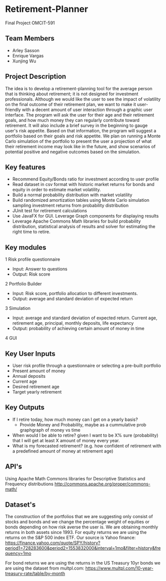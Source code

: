 # Retirement-Planner
Final Project OMCIT-591

## Team Members
* Arley Sasson
* Enrique Vargas
* Xunjing Wu


## Project Description
The idea is to develop a retirement-planning tool for the average person that is thinking about retirement; it is not designed for investment professionals. Although we would like the user to see the impact of volatility on the final outcome of their retirement plan, we want to make it user-friendly with a decent amount of user interaction through a graphic user interface.
The program will ask the user for their age and their retirement goals, and how much money they can regularly contribute toward retirement. It will also include a brief survey in the beginning to gauge user's risk appetite. Based on that information, the program will suggest a portfolio based on their goals and risk appetite. We plan on running a Monte Carlo simulation of the portfolio to present the user a projection of what their retirement income may look like in the future, and show scenarios of potential positive and negative outcomes based on the simulation.

## Key features
  * Recommend Equity/Bonds ratio for investment according to user profile
  * Read dataset in csv format with historic market returns for bonds and equity in order to estimate market volatility.
  * Build a normal probability distribution with market volatility 
  * Build randomized amortization tables using Monte Carlo simulation sampling investment returns from probability distribution
  * JUnit test for retirement calculations
  * Use JavaFX for GUI.  Leverage Graph components for displaying results
  * Leverage Apache Commons Math libraries for build probability distribution, statistical analysis of results and solver for estimating the right time to retire.

## Key modules
1 Risk profile questionnaire
  * Input: Answer to questions
  * Output: Risk score
  
2 Portfolio Builder
  * Input: Risk score, portfolio allocation to different investments.
  * Output: average and standard deviation of expected return
  
3 Simulation
  * Input: average and standard deviation of expected return.  Current age, retirement age, principal, monthly deposits, life expectancy
  * Output: probability of achieving certain amount of money in time
  
4 GUI

## Key User Inputs
* User risk profile through a questionnaire or selecting a pre-built portfolio
* Present amount of money
* Annual deposits
* Current age
* Desired retirement age
* Target yearly retirement

## Key Outputs
* If I retire today, how much money can I get on a yearly basis?
  * Provide Money and Probability, maybe as a cummulative prob graphgraph of money vs time
* When would I be able to retire? given I want to be X% sure (probability) that I will get at least X amount of money every year.
* What is my forecasted retirement? (e.g. how confident of retirement with a predefined amount of money at retirement age)

## API's
Using Apache Math Commons libraries for Descriptive Statistics and Frequency distributions
http://commons.apache.org/proper/commons-math/

## Dataset's
The construction of the portfolios that we are suggesting only consist of stocks and bonds and we change the percentage weight of 
equities or bonds depending on how risk averse the user is. We are obtaining monthly returns in both assets since 1993. 
For equity returns we are using the returns on the S&P 500  index ETF. Our source is Yahoo finance:
https://finance.yahoo.com/quote/SPY/history?period1=728283600&period2=1553832000&interval=1mo&filter=history&frequency=1mo  

For bond returns we are using the returns in the US Treasury 10yr bonds we are using the dataset from multpl.com:
https://www.multpl.com/10-year-treasury-rate/table/by-month


